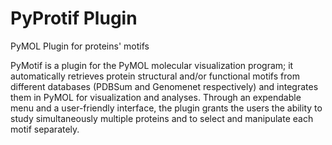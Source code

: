 # PyProtif Plugin
PyMOL Plugin for proteins' motifs

PyMotif is a plugin for the PyMOL molecular visualization program; it automatically retrieves protein structural and/or functional motifs from different databases (PDBSum and Genomenet respectively) and integrates them in PyMOL for visualization and analyses. Through an expendable menu and a user-friendly interface, the plugin grants the users the ability to study simultaneously multiple proteins and to select and manipulate each motif separately.
